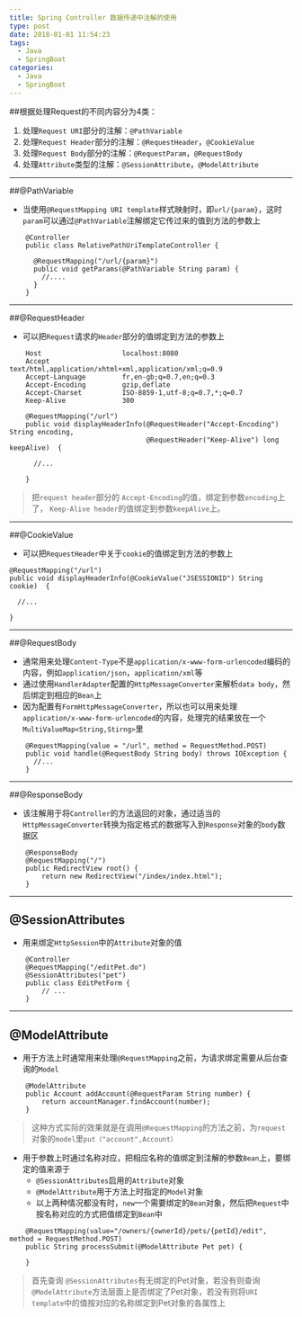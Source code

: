 ```yaml
---
title: Spring Controller 数据传递中注解的使用
type: post
date: 2018-01-01 11:54:23
tags:
  - Java
  - SpringBoot
categories:
  - Java
  - SpringBoot
---
```


##根据处理Request的不同内容分为4类：

1. 处理`Request URI`部分的注解：`@PathVariable`
2. 处理`Request Header`部分的注解：`@RequestHeader`，`@CookieValue`
3. 处理`Request Body`部分的注解：`@RequestParam`，`@RequestBody`
4. 处理`Attribute`类型的注解：`@SessionAttribute`，`@ModelAttribute`

---

##@PathVariable

- 当使用`@RequestMapping URI template`样式映射时，即`url/{param}`，这时`param`可以通过`@PathVariable`注解绑定它传过来的值到方法的参数上

```
    @Controller
    public class RelativePathUriTemplateController {

      @RequestMapping("/url/{param}")
      public void getParams(@PathVariable String param) {
        //....
      }
    }
```

---

##@RequestHeader

- 可以把`Request`请求的`Header`部分的值绑定到方法的参数上

```
    Host                    localhost:8080
    Accept                  text/html,application/xhtml+xml,application/xml;q=0.9
    Accept-Language         fr,en-gb;q=0.7,en;q=0.3
    Accept-Encoding         gzip,deflate
    Accept-Charset          ISO-8859-1,utf-8;q=0.7,*;q=0.7
    Keep-Alive              300
```

```
    @RequestMapping("/url")
    public void displayHeaderInfo(@RequestHeader("Accept-Encoding") String encoding,
                                  @RequestHeader("Keep-Alive") long keepAlive)  {

      //...

    }
```

> 把`request header`部分的 `Accept-Encoding`的值，绑定到参数`encoding`上了， `Keep-Alive header`的值绑定到参数`keepAlive`上。

---

##@CookieValue

- 可以把`RequestHeader`中关于`cookie`的值绑定到方法的参数上

```
@RequestMapping("/url")
public void displayHeaderInfo(@CookieValue("JSESSIONID") String cookie)  {

  //...

}
```

---

##@RequestBody

- 通常用来处理`Content-Type`不是`application/x-www-form-urlencoded`编码的内容，例如`application/json`，`application/xml`等
- 通过使用`HandlerAdapter`配置的`HttpMessageConverter`来解析`data body`，然后绑定到相应的`Bean`上
- 因为配置有`FormHttpMessageConverter`，所以也可以用来处理`application/x-www-form-urlencoded`的内容，处理完的结果放在一个`MultiValueMap<String,Stirng>`里

```
    @RequestMapping(value = "/url", method = RequestMethod.POST)
    public void handle(@RequestBody String body) throws IOException {
      //...
    }
```

---

##@ResponseBody

- 该注解用于将`Controller`的方法返回的对象，通过适当的`HttpMessageConverter`转换为指定格式的数据写入到`Response`对象的`body`数据区

```
    @ResponseBody
    @RequestMapping("/")
    public RedirectView root() {
        return new RedirectView("/index/index.html");
    }
```

---

## @SessionAttributes

- 用来绑定`HttpSession`中的`Attribute`对象的值

```
    @Controller
    @RequestMapping("/editPet.do")
    @SessionAttributes("pet")
    public class EditPetForm {
        // ...
    }
```

---

## @ModelAttribute

- 用于方法上时通常用来处理`@RequestMapping`之前，为请求绑定需要从后台查询的`Model`

```
    @ModelAttribute
    public Account addAccount(@RequestParam String number) {
        return accountManager.findAccount(number);
    }
```

> 这种方式实际的效果就是在调用`@RequestMapping`的方法之前，为`request`对象的`model`里`put（"account",Account）`

- 用于参数上时通过名称对应，把相应名称的值绑定到注解的参数`Bean`上，要绑定的值来源于
  - `@SessionAttributes`启用的`Attribute`对象
  - `@ModelAttribute`用于方法上时指定的`Model`对象
  - 以上两种情况都没有时，`new`一个需要绑定的`Bean`对象，然后把`Request`中按名称对应的方式把值绑定到`Bean`中

```
    @RequestMapping(value="/owners/{ownerId}/pets/{petId}/edit", method = RequestMethod.POST)
    public String processSubmit(@ModelAttribute Pet pet) {

    }
```

> 首先查询 `@SessionAttributes`有无绑定的Pet对象，若没有则查询`@ModelAttribute`方法层面上是否绑定了Pet对象，若没有则将`URI template`中的值按对应的名称绑定到Pet对象的各属性上
